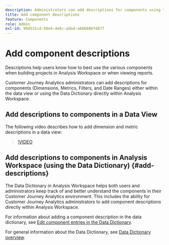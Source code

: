 ```yaml
---
description: Administrators can add descriptions for components using the data view.
title: Add component descriptions
feature: Components
role: Admin
exl-id: 99d531cd-50e9-4e6c-adad-a66b606fd877
---
```

# Add component descriptions

Descriptions help users know how to best use the various components when building projects in Analysis Workspace or when viewing reports. 

Customer Journey Analytics administrators can add descriptions for components (Dimensions, Metrics, Filters, and Date Ranges) either within the data view or using the Data Dictionary directly within Analysis Workspace. 

## Add descriptions to components in a Data View

The following video describes how to add dimension and metric descriptions in a data view:

>[!VIDEO](https://video.tv.adobe.com/v/25453/?quality=12)

## Add descriptions to components in Analysis Workspace (using the Data Dictionary) {#add-descriptions}

The Data Dictionary in Analysis Workspace helps both users and administrators keep track of and better understand the components in their Customer Journey Analytics environment. This includes the ability for Customer Journey Analytics administrators to add component descriptions directly within Analysis Workspace. 

For information about adding a component description in the data dictionary, see [Edit component entries in the Data Dictionary](/help/components/data-dictionary/edit-entries-data-dictionary.md).

For general information about the Data Dictionary, see [Data Dictionary overview](/help/components/data-dictionary/data-dictionary-overview.md).
